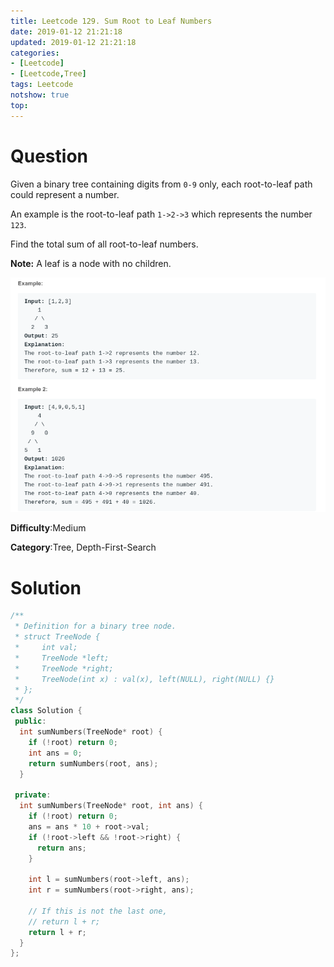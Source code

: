 ```yaml
---
title: Leetcode 129. Sum Root to Leaf Numbers
date: 2019-01-12 21:21:18
updated: 2019-01-12 21:21:18
categories: 
- [Leetcode]
- [Leetcode,Tree]
tags: Leetcode
notshow: true
top:
---
```


# Question

Given a binary tree containing digits from  `0-9`  only, each root-to-leaf path could represent a number.

An example is the root-to-leaf path  `1->2->3`  which represents the number  `123`.

Find the total sum of all root-to-leaf numbers.

**Note:** A leaf is a node with no children.

![](/images/in-post/2019-01-12-Leetcode-129-Sum-Root-to-Leaf-Numbers/2019-01-12-21-22-20.png)

**Difficulty**:Medium

**Category**:Tree, Depth-First-Search

<!-- more -->

# Solution

```cpp
/**
 * Definition for a binary tree node.
 * struct TreeNode {
 *     int val;
 *     TreeNode *left;
 *     TreeNode *right;
 *     TreeNode(int x) : val(x), left(NULL), right(NULL) {}
 * };
 */
class Solution {
 public:
  int sumNumbers(TreeNode* root) {
    if (!root) return 0;
    int ans = 0;
    return sumNumbers(root, ans);
  }

 private:
  int sumNumbers(TreeNode* root, int ans) {
    if (!root) return 0;
    ans = ans * 10 + root->val;
    if (!root->left && !root->right) {
      return ans;
    }

    int l = sumNumbers(root->left, ans);
    int r = sumNumbers(root->right, ans);

    // If this is not the last one,
    // return l + r;
    return l + r;
  }
};
```


